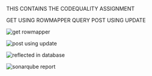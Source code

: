 THIS CONTAINS THE CODEQUALITY ASSIGNMENT

GET USING ROWMAPPER QUERY
POST USING UPDATE


![get rowmapper](https://user-images.githubusercontent.com/46513494/51595416-a9cf6f00-1f1c-11e9-8571-4b2643276524.png)



![post using update](https://user-images.githubusercontent.com/46513494/51595443-bbb11200-1f1c-11e9-9526-bc21e6c47788.png)



![reflected in database](https://user-images.githubusercontent.com/46513494/51595509-e56a3900-1f1c-11e9-8580-af17c19744b1.png)



![sonarqube report](https://user-images.githubusercontent.com/46513494/51595546-0599f800-1f1d-11e9-9fdc-449112dd1aae.png)
